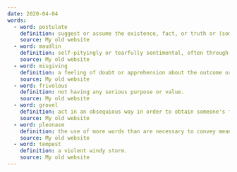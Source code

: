 ```yaml
---
date: 2020-04-04
words:
  - word: postulate
    definition: suggest or assume the existence, fact, or truth or (something) as a basis for reasoning, discussion, or belief.
    source: My old website
  - word: maudlin
    definition: self-pityingly or tearfully sentimental, often through drunkness.
    source: My old website
  - word: misgiving
    definition: a feeling of doubt or apprehension about the outcome or consequences of something.
    source: My old website
  - word: frivolous
    definition: not having any serious purpose or value.
    source: My old website
  - word: grovel
    definition: act in an obsequious way in order to obtain someone's forgiveness or favor.
    source: My old website
  - word: pleonasm
    definition: the use of more words than are necessary to convey meaning (e.g. see with one's eyes ), either as a fault of style or for emphasis.
    source: My old website
  - word: tempest
    definition: a violent windy storm.
    source: My old website
---
```

